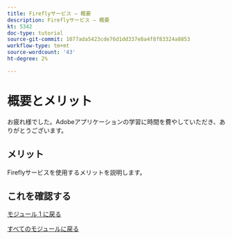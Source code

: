 ```yaml
---
title: Fireflyサービス – 概要
description: Fireflyサービス – 概要
kt: 5342
doc-type: tutorial
source-git-commit: 1077ada5423cde76d1dd337e8a4f8f83324a8853
workflow-type: tm+mt
source-wordcount: '43'
ht-degree: 2%

---
```


# 概要とメリット

お疲れ様でした。Adobeアプリケーションの学習に時間を費やしていただき、ありがとうございます。

## メリット

Fireflyサービスを使用するメリットを説明します。


## これを確認する


[モジュール 1 に戻る](./firefly-services.md)

[すべてのモジュールに戻る](../../../overview.md)
